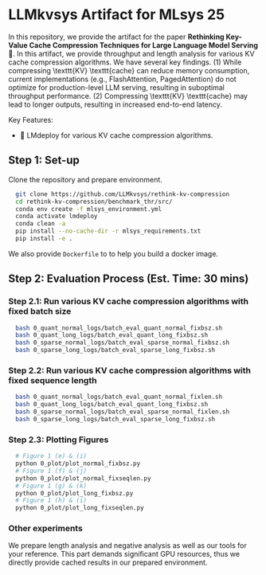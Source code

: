# LLMkvsys Artifact for MLsys 25

In this repository, we provide the artifact for the paper **Rethinking Key-Value Cache Compression Techniques for Large Language Model Serving** 🚀.
In this artifact, we provide throughput and length analysis for various KV cache compression algorithms. We have several key findings. (1) While compressing \texttt{KV} \texttt{cache} can reduce memory consumption, current implementations (e.g., FlashAttention, PagedAttention) do not optimize for production-level LLM serving, resulting in suboptimal throughput performance. (2) Compressing \texttt{KV} \texttt{cache} may lead to longer outputs, resulting in increased end-to-end latency.


Key Features:
- 🚀 LMdeploy for various KV cache compression algorithms.


## Step 1: Set-up

Clone the repository and prepare environment. 

```bash
  git clone https://github.com/LLMkvsys/rethink-kv-compression
  cd rethink-kv-compression/benchmark_thr/src/
  conda env create -f mlsys_environment.yml
  conda activate lmdeploy
  conda clean -a
  pip install --no-cache-dir -r mlsys_requirements.txt
  pip install -e . 
```
 We also provide ``Dockerfile`` to to help you build a docker image. 


## Step 2: Evaluation Process (Est. Time: 30 mins)

### Step 2.1: Run various KV cache compression algorithms with fixed batch size 
```bash
  bash 0_quant_normal_logs/batch_eval_quant_normal_fixbsz.sh
  bash 0_quant_long_logs/batch_eval_quant_long_fixbsz.sh
  bash 0_sparse_normal_logs/batch_eval_sparse_normal_fixbsz.sh
  bash 0_sparse_long_logs/batch_eval_sparse_long_fixbsz.sh
```


### Step 2.2: Run various KV cache compression algorithms with fixed sequence length
```bash
  bash 0_quant_normal_logs/batch_eval_quant_normal_fixlen.sh
  bash 0_quant_long_logs/batch_eval_quant_long_fixbsz.sh
  bash 0_sparse_normal_logs/batch_eval_sparse_normal_fixlen.sh
  bash 0_sparse_long_logs/batch_eval_sparse_long_fixbsz.sh
```

### Step 2.3: Plotting Figures 
```bash
  # Figure 1 (e) & (i)
  python 0_plot/plot_normal_fixbsz.py
  # Figure 1 (f) & (j)
  python 0_plot/plot_normal_fixseqlen.py 
  # Figure 1 (g) & (k)
  python 0_plot/plot_long_fixbsz.py 
  # Figure 1 (h) & (i)
  python 0_plot/plot_long_fixseqlen.py 
```



### Other experiments 
We prepare length analysis and negative analysis as well as our tools for your reference. This part demands significant GPU resources, thus we directly provide cached results in our prepared environment. 